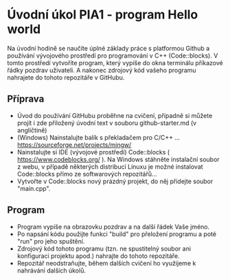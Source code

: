# Úvodní úkol PIA1 - program Hello world

Na úvodní hodině se naučíte úplné základy práce s platformou Github a používání vývojového prostředí pro programování v C++ (Code::blocks). V tomto prostředí vytvoříte program, který vypíše do okna terminálu příkazové řádky pozdrav uživateli. A nakonec zdrojový kód vašeho programu nahrajete do tohoto repozitáře v GitHubu. 

## Příprava
- Úvod do používání GitHubu proběhne na cvičení, případně si můžete projít i zde přiložený úvodní text v souboru github-starter.md (v angličtině)
- (Windows) Nainstalujte balík s překladačem pro C/C++ ... https://sourceforge.net/projects/mingw/
- Nainstalujte si IDE (vývojové prostředí) Code::blocks ( https://www.codeblocks.org/ ). Na Windows stáhněte instalační soubor z webu, v případě některých distribucí Linuxu je možné instalovat Code::blocks přímo ze softwarových repozitářů...
- Vytvořte v Code::blocks nový prázdný projekt, do něj přidejte soubor "main.cpp".

## Program
- Program vypíše na obrazovku pozdrav a na další řádek Vaše jméno.
- Po napsání kódu použijte funkci "build" pro přeložení programu a poté "run" pro jeho spuštění.
- Zdrojový kód tohoto programu (tzn. ne spustitelný soubor ani konfiguraci projektu apod.) nahrajte do tohoto repozitáře.
- Repozitář neodstraňujte, během dalších cvičení ho využijeme k nahrávání dalších úkolů.
